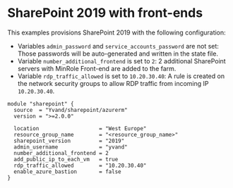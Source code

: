 # SharePoint 2019 with front-ends

This examples provisions SharePoint 2019 with the following configuration:

- Variables `admin_password` and `service_accounts_password` are not set: Those passwords will be auto-generated and written in the state file.
- Variable `number_additional_frontend` is set to `2`: 2 additional SharePoint servers with MinRole Front-end are added to the farm.
- Variable `rdp_traffic_allowed` is set to `10.20.30.40`: A rule is created on the network security groups to allow RDP traffic from incoming IP `10.20.30.40`.

```hcl
module "sharepoint" {
  source  = "Yvand/sharepoint/azurerm"
  version = ">=2.0.0"

  location                   = "West Europe"
  resource_group_name        = "<resource_group_name>"
  sharepoint_version         = "2019"
  admin_username             = "yvand"
  number_additional_frontend = 2
  add_public_ip_to_each_vm   = true
  rdp_traffic_allowed        = "10.20.30.40"
  enable_azure_bastion       = false
}
```
